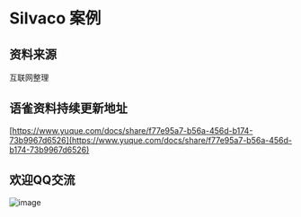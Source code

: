 # Silvaco 案例
## 资料来源
互联网整理
## 语雀资料持续更新地址
[https://www.yuque.com/docs/share/f77e95a7-b56a-456d-b174-73b9967d6526](https://www.yuque.com/docs/share/f77e95a7-b56a-456d-b174-73b9967d6526)
## 欢迎QQ交流
![image](https://user-images.githubusercontent.com/34740295/230714997-981b16ae-f96f-4aed-afde-5af0567901f8.png)
